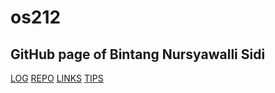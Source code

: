 # os212
## GitHub page of Bintang Nursyawalli Sidi
[LOG](TXT/mylog.txt)
[REPO](https://github.com/bintangns/os212)
[LINKS](LINKS/)
[TIPS](TIPS/)
